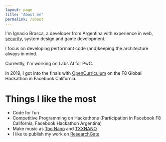 ```yaml
---
layout: page
title: "About me"
permalink: /about
---
```



I'm Ignacio Brasca, a developer from Argentina with experience in web, [security](https://www.researchgate.net/profile/Ignacio_Brasca), system design and game development. 

I focus on developing performant code (and)keeping the architecture always in mind.

Currently, I'm working on Labs AI for PwC. 

In 2019, I got into the finals with [OpenCurriculum](https://github.com/wattba/) on the F8 Global Hackathon in Facebook California.

# Things I like the most
- Code for fun 
- Competitive Programming on Hackathons (Participation in Facebook F8 California, Facebook Hackathon Argentina)
- Make music as [Too Nano](https://open.spotify.com/artist/6ByFHF2ZCZIeHg1O86JpiM) and [TXXNANO](https://open.spotify.com/artist/3wHoyAGjMlR9C8zoahstuF)
- I like to publish my work on [ResearchGate](https://www.researchgate.net/profile/Ignacio_Brasca)
